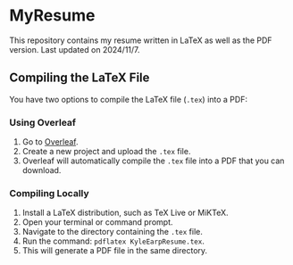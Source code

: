 # MyResume

This repository contains my resume written in LaTeX as well as the PDF version. Last updated on 2024/11/7.

## Compiling the LaTeX File

You have two options to compile the LaTeX file (`.tex`) into a PDF:

### Using Overleaf

1. Go to [Overleaf](https://www.overleaf.com/).
2. Create a new project and upload the `.tex` file.
3. Overleaf will automatically compile the `.tex` file into a PDF that you can download.

### Compiling Locally

1. Install a LaTeX distribution, such as TeX Live or MiKTeX.
2. Open your terminal or command prompt.
3. Navigate to the directory containing the `.tex` file.
4. Run the command: `pdflatex KyleEarpResume.tex`.
5. This will generate a PDF file in the same directory.
